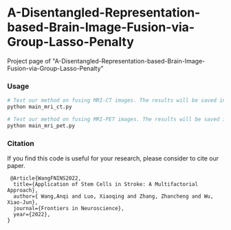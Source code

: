 # A-Disentangled-Representation-based-Brain-Image-Fusion-via-Group-Lasso-Penalty


Project page of  "A-Disentangled-Representation-based-Brain-Image-Fusion-via-Group-Lasso-Penalty"


### Usage
```bash
# Test our method on fusing MRI-CT images. The results will be saved in ./results_mri_ct/.
python main_mri_ct.py

# Test our method on fusing MRI-PET images. The results will be saved in ./results_mri_pet/
python main_mri_pet.py
```


### Citation
If you find this code is useful for your research, please consider to cite our paper. 

```
 @Article{WangFNINS2022,
  title={Application of Stem Cells in Stroke: A Multifactorial Approach},
  author={ Wang,Anqi and Luo, Xiaoqing and Zhang, Zhancheng and Wu, Xiao-Jun},
  journal={Frontiers in Neuroscience},
  year={2022},
}


```
